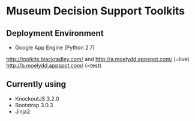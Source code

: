 Museum Decision Support Toolkits
===

Deployment Environment
---
* Google App Engine (Python 2.7)

http://toolkits.blackradley.com/ and http://a.moelydd.appspot.com/ (=live)
http://b.moelydd.appspot.com/ (=test)

Currently using
---
* KnockoutJS 3.2.0
* Bootstrap 3.0.3
* Jinja2

